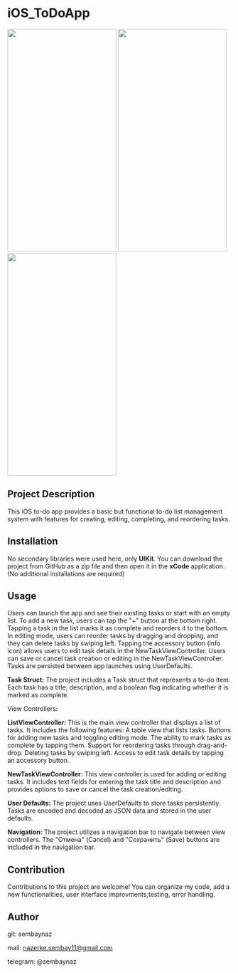 # iOS_ToDoApp

<img width = "245" height = "500" src = "https://github.com/sembaynaz/iOS_ToDoApp/assets/96616194/b3942afb-8fa9-4470-bceb-e1989c508b99">
<img width = "245" height = "500" src = "https://github.com/sembaynaz/iOS_ToDoApp/assets/96616194/4c4c9095-6952-4cf4-8c8c-ad392d36e3e6">
<img width = "245" height = "500" src = "https://github.com/sembaynaz/iOS_ToDoApp/assets/96616194/16ce05a4-c97c-48d8-8486-ce9227d52b48">


## Project Description
This iOS to-do app provides a basic but functional to-do list management system with features for creating, editing, completing, and reordering tasks.

## Installation
No secondary libraries were used here, only **UIKit**. You can download the project from GitHub as a zip file and then open it in the **xCode** application. (No additional installations are required)

## Usage
Users can launch the app and see their existing tasks or start with an empty list.
To add a new task, users can tap the "+" button at the bottom right.
Tapping a task in the list marks it as complete and reorders it to the bottom.
In editing mode, users can reorder tasks by dragging and dropping, and they can delete tasks by swiping left.
Tapping the accessory button (info icon) allows users to edit task details in the NewTaskViewController.
Users can save or cancel task creation or editing in the NewTaskViewController.
Tasks are persisted between app launches using UserDefaults.

**Task Struct:** The project includes a Task struct that represents a to-do item. Each task has a title, description, and a boolean flag indicating whether it is marked as complete.

View Controllers:

**ListViewController:** This is the main view controller that displays a list of tasks. It includes the following features:
A table view that lists tasks.
Buttons for adding new tasks and toggling editing mode.
The ability to mark tasks as complete by tapping them.
Support for reordering tasks through drag-and-drop.
Deleting tasks by swiping left.
Access to edit task details by tapping an accessory button.

**NewTaskViewController:** This view controller is used for adding or editing tasks. It includes text fields for entering the task title and description and provides options to save or cancel the task creation/editing.

**User Defaults:** The project uses UserDefaults to store tasks persistently. Tasks are encoded and decoded as JSON data and stored in the user defaults.

**Navigation:** The project utilizes a navigation bar to navigate between view controllers. The "Отмена" (Cancel) and "Сохранить" (Save) buttons are included in the navigation bar.

## Contribution
Contributions to this project are welcome!
You can organize my code, add a new functionalities, user interface improvments,testing, error handling. 

## Author
git: sembaynaz

mail: nazerke.sembay11@gmail.com 

telegram: @sembaynaz
